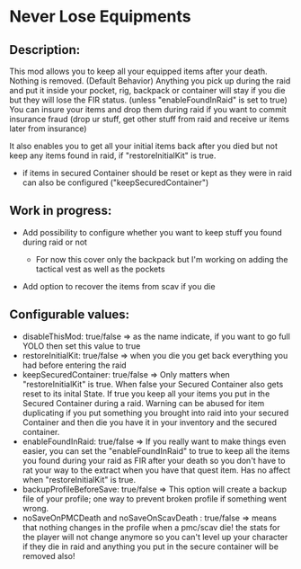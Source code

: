 # Never Lose Equipments

## Description:

This mod allows you to keep all your equipped items after your death. Nothing is removed. (Default Behavior)
Anything you pick up during the raid and put it inside your pocket, rig, backpack or container will stay if you die but they will lose the FIR status. (unless "enableFoundInRaid" is set to true)
You can insure your items and drop them during raid if you want to commit insurance fraud (drop ur stuff, get other stuff from raid and receive ur items later from insurance)

It also enables you to get all your initial items back after you died but not keep any items found in raid, if "restoreInitialKit" is true.
- if items in secured Container should be reset or kept as they were in raid can also be configured ("keepSecuredContainer")

## Work in progress:

 - Add possibility to configure whether you want to keep stuff you found during raid or not
    - For now this cover only the backpack but I'm working on adding the tactical vest as well as the pockets

 - Add option to recover the items from scav if you die


## Configurable values:

 - disableThisMod: true/false => as the name indicate, if you want to go full YOLO then set this value to true
 - restoreInitialKit: true/false => when you die you get back everything you had before entering the raid
 - keepSecuredContainer: true/false => Only matters when "restoreInitialKit" is true. When false your Secured Container also gets reset to its inital State. If true you keep all your items you put in the Secured Container during a raid. Warning can be abused for item duplicating if you put something you brought into raid into your secured Container and then die you have it in your inventory and the secured container.
 - enableFoundInRaid: true/false => If you really want to make things even easier, you can set the "enableFoundInRaid" to true to keep all the items you found during your raid as FIR after your death so you don't have to rat your way to the extract when you have that quest item. Has no affect when "restoreInitialKit" is true.
 - backupProfileBeforeSave: true/false => This option will create a backup file of your profile; one way to prevent broken profile if something went wrong. 
 - noSaveOnPMCDeath and noSaveOnScavDeath : true/false => means that nothing changes in the profile when a pmc/scav die! the stats for the player will not change anymore so you can't level up your character if they die in raid and anything you put in the secure container will be removed also!